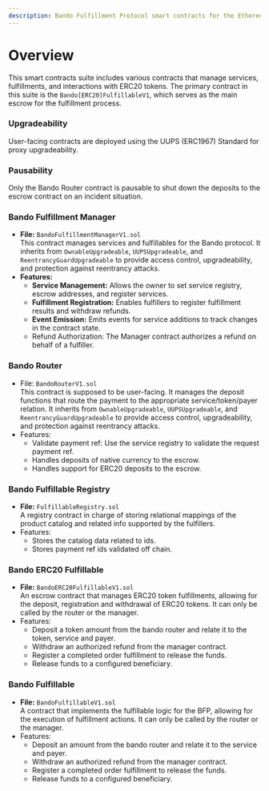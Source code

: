 ```yaml
---
description: Bando Fulfillment Protocol smart contracts for the Ethereum Virtual Machine.
---
```


# Overview

This smart contracts suite includes various contracts that manage services, fulfillments, and interactions with ERC20 tokens. The primary contract in this suite is the `Bando[ERC20]FulfillableV1`, which serves as the main escrow for the fulfillment process.

### Upgradeability

User-facing contracts are deployed using the UUPS (ERC1967) Standard for proxy upgradeability.

### Pausability

Only the Bando Router contract is pausable to shut down the deposits to the escrow contract on an incident situation.

### Bando Fulfillment Manager

* **File:** `BandoFulfillmentManagerV1.sol`\
  This contract manages services and fulfillables for the Bando protocol. It inherits from `OwnableUpgradeable`, `UUPSUpgradeable`, and `ReentrancyGuardUpgradeable` to provide access control, upgradeability, and protection against reentrancy attacks.
* **Features:**
  * **Service Management:** Allows the owner to set service registry, escrow addresses, and register services.
  * **Fulfillment Registration:** Enables fulfillers to register fulfillment results and withdraw refunds.
  * **Event Emission:** Emits events for service additions to track changes in the contract state.
  * Refund Authorization: The Manager contract authorizes a refund on behalf of a fulfiller.

### Bando Router

* File: `BandoRouterV1.sol`\
  This contract is supposed to be user-facing. It manages the deposit functions that route the payment to the appropriate service/token/payer relation. It inherits from `OwnableUpgradeable`, `UUPSUpgradeable`, and `ReentrancyGuardUpgradeable` to provide access control, upgradeability, and protection against reentrancy attacks.
* Features:
  * Validate payment ref: Use the service registry to validate the request payment ref.
  * Handles deposits of native currency to the escrow.
  * Handles support for ERC20 deposits to the escrow.&#x20;

### Bando Fulfillable Registry

* **File:** `FulfillableRegistry.sol`\
  A registry contract in charge of storing relational mappings of the product catalog and related info supported by the fulfillers.
* Features:
  * Stores the catalog data related to ids.
  * Stores  payment ref ids validated off chain.

### Bando ERC20 Fulfillable

* **File:** `BandoERC20FulfillableV1.sol`\
  An escrow contract that manages ERC20 token fulfillments, allowing for the deposit, registration and withdrawal of ERC20 tokens. It can only be called by the router or the manager.
* Features:
  * Deposit a token amount from the bando router and relate it to the token, service and payer.
  * Withdraw an authorized refund from the manager contract.
  * Register a completed order fulfillment to release the funds.
  * Release funds to a configured beneficiary.

### Bando Fulfillable

* **File:** `BandoFulfillableV1.sol`\
  A contract that implements the fulfillable logic for the BFP, allowing for the execution of fulfillment actions. It can only be called by the router or the manager.
* Features:
  * Deposit an amount from the bando router and relate it to the service and payer.
  * Withdraw an authorized refund from the manager contract.
  * Register a completed order fulfillment to release the funds.
  * Release funds to a configured beneficiary.
